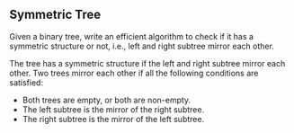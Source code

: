 ## Symmetric Tree

Given a binary tree, write an efficient algorithm to check if it has a symmetric structure or not, i.e., left and right subtree mirror each other.

The tree has a symmetric structure if the left and right subtree mirror each other. Two trees mirror each other if all the following conditions are satisfied:

- Both trees are empty, or both are non-empty.
- The left subtree is the mirror of the right subtree.
- The right subtree is the mirror of the left subtree.